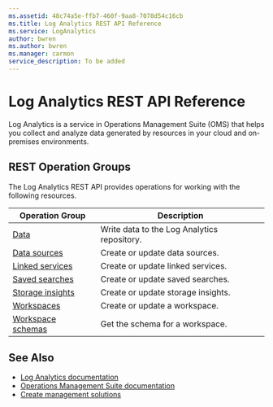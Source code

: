 ```yaml
---
ms.assetid: 48c74a5e-ffb7-460f-9aa8-7078d54c16cb
ms.title: Log Analytics REST API Reference
ms.service: LogAnalytics
author: bwren
ms.author: bwren
ms.manager: carmon
service_description: To be added
---
```


# Log Analytics REST API Reference

Log Analytics is a service in Operations Management Suite (OMS) that helps you collect and analyze data generated by resources in your cloud and on-premises environments. 


## REST Operation Groups

The Log Analytics REST API provides operations for working with the following resources.

| Operation Group | Description |
|-----------------|-------------|
| [Data](create-request.md) | Write data to the Log Analytics repository. |
| [Data sources](~/docs-ref-autogen/loganalytics/datasources.json) | Create or update data sources. |
| [Linked services](~/docs-ref-autogen/loganalytics/datasources.json) | Create or update linked services. |
| [Saved searches](~/docs-ref-autogen/loganalytics/savedsearches.json) | Create or update saved searches. |
| [Storage insights](~/docs-ref-autogen/loganalytics/storageinsights.json) | Create or update storage insights. |
| [Workspaces](~/docs-ref-autogen/loganalytics/workspaces.json) | Create or update a workspace. |
| [Workspace schemas](~/docs-ref-autogen/loganalytics/workspaces%202015-03-20.json) | Get the schema for a workspace. |

## See Also

- [Log Analytics documentation](https://docs.microsoft.com/azure/log-analytics)
- [Operations Management Suite documentation](http://docs.microsoft.com/azure/operations-management-suite/operations-management-suite-overview)
- [Create management solutions](http://docs.microsoft.com/azure/operations-management-suite/operations-management-suite-solutions-creating)
